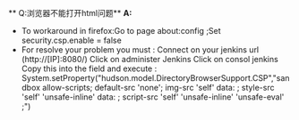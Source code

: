 ** Q:浏览器不能打开html问题**
**A:**
*  To workaround in firefox:Go to page about:config ;Set security.csp.enable = false
*  For resolve your problem you must :
Connect on your jenkins url \(http:\/\/\[IP\]:8080\/\)
Click on administer Jenkins
Click on consol jenkins
Copy this into the field and execute :
System.setProperty\("hudson.model.DirectoryBrowserSupport.CSP","sandbox allow-scripts; default-src 'none'; img-src 'self' data: ; style-src 'self' 'unsafe-inline' data: ; script-src 'self' 'unsafe-inline' 'unsafe-eval' ;"\)

